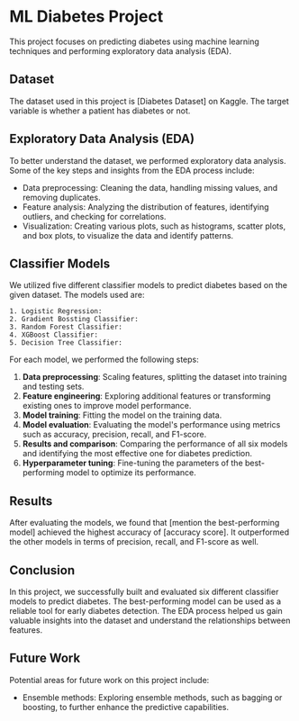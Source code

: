 # ML Diabetes Project

This project focuses on predicting diabetes using machine learning techniques and performing exploratory data analysis (EDA).

## Dataset

The dataset used in this project is [Diabetes Dataset] on Kaggle. The target variable is whether a patient has diabetes or not.

## Exploratory Data Analysis (EDA)

To better understand the dataset, we performed exploratory data analysis. Some of the key steps and insights from the EDA process include:

- Data preprocessing: Cleaning the data, handling missing values, and removing duplicates.
- Feature analysis: Analyzing the distribution of features, identifying outliers, and checking for correlations.
- Visualization: Creating various plots, such as histograms, scatter plots, and box plots, to visualize the data and identify patterns.

## Classifier Models

We utilized five different classifier models to predict diabetes based on the given dataset. The models used are:

```
1. Logistic Regression:
2. Gradient Bossting Classifier:
3. Random Forest Classifier: 
4. XGBoost Classifier: 
5. Decision Tree Classifier: 
```

For each model, we performed the following steps:

1. **Data preprocessing**: Scaling features, splitting the dataset into training and testing sets.
2. **Feature engineering**: Exploring additional features or transforming existing ones to improve model performance.
3. **Model training**: Fitting the model on the training data.
4. **Model evaluation**: Evaluating the model's performance using metrics such as accuracy, precision, recall, and F1-score.
5. **Results and comparison**: Comparing the performance of all six models and identifying the most effective one for diabetes prediction.
6. **Hyperparameter tuning**: Fine-tuning the parameters of the best-performing model to optimize its performance.

## Results

After evaluating the models, we found that [mention the best-performing model] achieved the highest accuracy of [accuracy score]. It outperformed the other models in terms of precision, recall, and F1-score as well.

## Conclusion

In this project, we successfully built and evaluated six different classifier models to predict diabetes. The best-performing model can be used as a reliable tool for early diabetes detection. The EDA process helped us gain valuable insights into the dataset and understand the relationships between features.

## Future Work

Potential areas for future work on this project include:

- Ensemble methods: Exploring ensemble methods, such as bagging or boosting, to further enhance the predictive capabilities.


